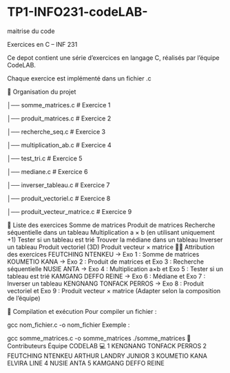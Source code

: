 # TP1-INFO231-codeLAB-
maitrise du code  

Exercices en C – INF 231   

Ce depot contient une série d’exercices en langage C, réalisés par l’équipe CodeLAB.  

Chaque exercice est implémenté dans un fichier .c


📂 Organisation du projet

│── somme\_matrices.c             # Exercice 1


│── produit\_matrices.c           # Exercice 2


│── recherche\_seq.c              # Exercice 3


│── multiplication\_ab.c          # Exercice 4


│── test\_tri.c                   # Exercice 5


│── mediane.c                    # Exercice 6


│── inverser\_tableau.c           # Exercice 7


│── produit\_vectoriel.c          # Exercice 8


│── produit\_vecteur\_matrice.c    # Exercice 9



📌 Liste des exercices
Somme de matrices
Produit de matrices
Recherche séquentielle dans un tableau
Multiplication a × b (en utilisant uniquement +1)
Tester si un tableau est trié
Trouver la médiane dans un tableau
Inverser un tableau
Produit vectoriel (3D)
Produit vecteur × matrice
👨‍💻 Attribution des exercices
FEUTCHING NTENKEU → Exo 1 : Somme de matrices
KOUMETIO KANA → Exo 2 : Produit de matrices et Exo 3 : Recherche séquentielle
NUSIE ANTA → Exo 4 : Multiplication a×b et Exo 5 : Tester si un tableau est trié
KAMGANG DEFFO REINE → Exo 6 : Médiane et Exo 7 : Inverser un tableau
KENGNANG TONFACK PERROS → Exo 8 : Produit vectoriel et Exo 9 : Produit vecteur × matrice
(Adapter selon la composition de l’équipe)

🔧 Compilation et exécution
Pour compiler un fichier :

gcc nom_fichier.c -o nom_fichier
Exemple :

gcc somme_matrices.c -o somme_matrices
./somme_matrices
🤝 Contributeurs
Équipe CODELAB 💻
1  KENGNANG TONFACK PERROS
2  FEUTCHING NTENKEU ARTHUR LANDRY JUNIOR
3  KOUMETIO KANA ELVIRA LINE
4  NUSIE ANTA
5  KAMGANG DEFFO REINE
